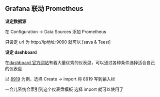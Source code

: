 ## Grafana 联动 Prometheus

__设定数据源__

在 Configuration -> Data Sources 添加 Prometheus

只设定 url 为 http://ip地址:9090 就可以 [sava & Teest]

__设定 dashboard__

在[dashboard 官方网站](https://grafana.com/dashboards)有着大量优秀的仪表盘，可以通过各种条件选择适合自己的仪表盘

以 [8919](https://grafana.com/dashboards/8919) 为例，选择 Create -> import 将 8919 写到输入栏

一会儿系统会索引到这个仪表盘模板 选择 import 就可以使用了